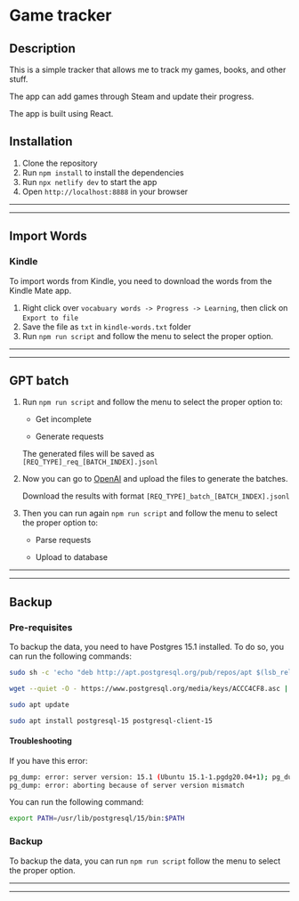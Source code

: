 # Game tracker

## Description

This is a simple tracker that allows me to track my games, books, and other stuff.

The app can add games through Steam and update their progress.

The app is built using React.

## Installation

1. Clone the repository
2. Run `npm install` to install the dependencies
3. Run `npx netlify dev` to start the app
4. Open `http://localhost:8888` in your browser

---
---

## Import Words

### Kindle

To import words from Kindle, you need to download the words from the Kindle Mate app.

1. Right click over `vocabuary words -> Progress -> Learning`, then click on `Export to file`
2. Save the file as `txt` in `kindle-words.txt` folder
3. Run `npm run script` and follow the menu to select the proper option.

---
---

## GPT batch

1. Run `npm run script` and follow the menu to select the proper option to:

    - Get incomplete

    - Generate requests

    The generated files will be saved as `[REQ_TYPE]_req_[BATCH_INDEX].jsonl`

2. Now you can go to [OpenAI](https://platform.openai.com/batches) and upload the files to generate the batches.

    Download the results with format `[REQ_TYPE]_batch_[BATCH_INDEX].jsonl`

3. Then you can run again `npm run script` and follow the menu to select the proper option to:

    - Parse requests

    - Upload to database

---
---

## Backup

### Pre-requisites

To backup the data, you need to have Postgres 15.1 installed. To do so, you can run the following commands:

```bash
sudo sh -c 'echo "deb http://apt.postgresql.org/pub/repos/apt $(lsb_release -cs)-pgdg main" > /etc/apt/sources.list.d/pgdg.list'

wget --quiet -O - https://www.postgresql.org/media/keys/ACCC4CF8.asc | sudo apt-key add -

sudo apt update

sudo apt install postgresql-15 postgresql-client-15
```

#### Troubleshooting

If you have this error:

```bash
pg_dump: error: server version: 15.1 (Ubuntu 15.1-1.pgdg20.04+1); pg_dump version: 12.19 (Ubuntu 12.19-0ubuntu0.20.04.1)
pg_dump: error: aborting because of server version mismatch
```

You can run the following command:

```bash
export PATH=/usr/lib/postgresql/15/bin:$PATH
```

### Backup

To backup the data, you can run `npm run script` follow the menu to select the proper option.

---
---
